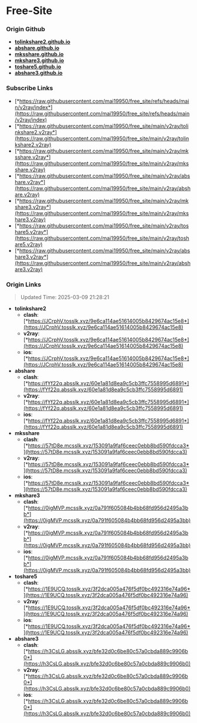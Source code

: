 # Free-Site

### Origin Github

- [**tolinkshare2.github.io**](https://github.com/tolinkshare2/tolinkshare2.github.io)
- [**abshare.github.io**](https://github.com/abshare/abshare.github.io)
- [**mksshare.github.io**](https://github.com/mksshare/mksshare.github.io)
- [**mkshare3.github.io**](https://github.com/mkshare3/mkshare3.github.io)
- [**toshare5.github.io**](https://github.com/toshare5/toshare5.github.io)
- [**abshare3.github.io**](https://github.com/abshare3/abshare3.github.io)

### Subscribe Links

- [*https://raw.githubusercontent.com/mai19950/free_site/refs/heads/main/v2ray/index*](https://raw.githubusercontent.com/mai19950/free_site/refs/heads/main/v2ray/index)
- [*https://raw.githubusercontent.com/mai19950/free_site/main/v2ray/tolinkshare2.v2ray*](https://raw.githubusercontent.com/mai19950/free_site/main/v2ray/tolinkshare2.v2ray)
- [*https://raw.githubusercontent.com/mai19950/free_site/main/v2ray/mksshare.v2ray*](https://raw.githubusercontent.com/mai19950/free_site/main/v2ray/mksshare.v2ray)
- [*https://raw.githubusercontent.com/mai19950/free_site/main/v2ray/abshare.v2ray*](https://raw.githubusercontent.com/mai19950/free_site/main/v2ray/abshare.v2ray)
- [*https://raw.githubusercontent.com/mai19950/free_site/main/v2ray/mkshare3.v2ray*](https://raw.githubusercontent.com/mai19950/free_site/main/v2ray/mkshare3.v2ray)
- [*https://raw.githubusercontent.com/mai19950/free_site/main/v2ray/toshare5.v2ray*](https://raw.githubusercontent.com/mai19950/free_site/main/v2ray/toshare5.v2ray)
- [*https://raw.githubusercontent.com/mai19950/free_site/main/v2ray/abshare3.v2ray*](https://raw.githubusercontent.com/mai19950/free_site/main/v2ray/abshare3.v2ray)

### Origin Links

> Updated Time: 2025-03-09 21:28:21

- **tolinkshare2**
  - **clash**: [*https://JCrphV.tosslk.xyz/9e6ca114ae51614005b8429674ac15e8*](https://JCrphV.tosslk.xyz/9e6ca114ae51614005b8429674ac15e8)
  - **v2ray**: [*https://JCrphV.tosslk.xyz/9e6ca114ae51614005b8429674ac15e8*](https://JCrphV.tosslk.xyz/9e6ca114ae51614005b8429674ac15e8)
  - **ios**: [*https://JCrphV.tosslk.xyz/9e6ca114ae51614005b8429674ac15e8*](https://JCrphV.tosslk.xyz/9e6ca114ae51614005b8429674ac15e8)
- **abshare**
  - **clash**: [*https://fYf22q.absslk.xyz/60e1a81d8ea9c5cb3ffc7558995d6891*](https://fYf22q.absslk.xyz/60e1a81d8ea9c5cb3ffc7558995d6891)
  - **v2ray**: [*https://fYf22q.absslk.xyz/60e1a81d8ea9c5cb3ffc7558995d6891*](https://fYf22q.absslk.xyz/60e1a81d8ea9c5cb3ffc7558995d6891)
  - **ios**: [*https://fYf22q.absslk.xyz/60e1a81d8ea9c5cb3ffc7558995d6891*](https://fYf22q.absslk.xyz/60e1a81d8ea9c5cb3ffc7558995d6891)
- **mksshare**
  - **clash**: [*https://57tD8e.mcsslk.xyz/153091a9faf6ceec0ebb8bd590fdcca3*](https://57tD8e.mcsslk.xyz/153091a9faf6ceec0ebb8bd590fdcca3)
  - **v2ray**: [*https://57tD8e.mcsslk.xyz/153091a9faf6ceec0ebb8bd590fdcca3*](https://57tD8e.mcsslk.xyz/153091a9faf6ceec0ebb8bd590fdcca3)
  - **ios**: [*https://57tD8e.mcsslk.xyz/153091a9faf6ceec0ebb8bd590fdcca3*](https://57tD8e.mcsslk.xyz/153091a9faf6ceec0ebb8bd590fdcca3)
- **mkshare3**
  - **clash**: [*https://0igMVP.mcsslk.xyz/0a791f605084b4bb68fd956d2495a3bb*](https://0igMVP.mcsslk.xyz/0a791f605084b4bb68fd956d2495a3bb)
  - **v2ray**: [*https://0igMVP.mcsslk.xyz/0a791f605084b4bb68fd956d2495a3bb*](https://0igMVP.mcsslk.xyz/0a791f605084b4bb68fd956d2495a3bb)
  - **ios**: [*https://0igMVP.mcsslk.xyz/0a791f605084b4bb68fd956d2495a3bb*](https://0igMVP.mcsslk.xyz/0a791f605084b4bb68fd956d2495a3bb)
- **toshare5**
  - **clash**: [*https://1E9UCQ.tosslk.xyz/3f2dca005a476f5df0bc492316e74a96*](https://1E9UCQ.tosslk.xyz/3f2dca005a476f5df0bc492316e74a96)
  - **v2ray**: [*https://1E9UCQ.tosslk.xyz/3f2dca005a476f5df0bc492316e74a96*](https://1E9UCQ.tosslk.xyz/3f2dca005a476f5df0bc492316e74a96)
  - **ios**: [*https://1E9UCQ.tosslk.xyz/3f2dca005a476f5df0bc492316e74a96*](https://1E9UCQ.tosslk.xyz/3f2dca005a476f5df0bc492316e74a96)
- **abshare3**
  - **clash**: [*https://h3CsLG.absslk.xyz/bfe32d0c6be80c57a0cbda889c9906b0*](https://h3CsLG.absslk.xyz/bfe32d0c6be80c57a0cbda889c9906b0)
  - **v2ray**: [*https://h3CsLG.absslk.xyz/bfe32d0c6be80c57a0cbda889c9906b0*](https://h3CsLG.absslk.xyz/bfe32d0c6be80c57a0cbda889c9906b0)
  - **ios**: [*https://h3CsLG.absslk.xyz/bfe32d0c6be80c57a0cbda889c9906b0*](https://h3CsLG.absslk.xyz/bfe32d0c6be80c57a0cbda889c9906b0)
